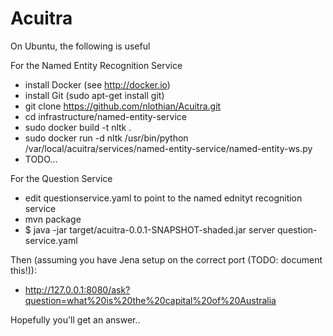 Acuitra
=======


On Ubuntu, the following is useful

For the Named Entity Recognition Service

* install Docker (see http://docker.io)
* install Git (sudo apt-get install git)
* git clone https://github.com/nlothian/Acuitra.git
* cd infrastructure/named-entity-service
* sudo docker build -t nltk .
* sudo docker run -d nltk /usr/bin/python /var/local/acuitra/services/named-entity-service/named-entity-ws.py
* TODO...


For the Question Service

* edit questionservice.yaml to point to the named ednityt recognition service
* mvn package
* $ java -jar target/acuitra-0.0.1-SNAPSHOT-shaded.jar server question-service.yaml


Then (assuming you have Jena setup on the correct port (TODO: document this!)):

* http://127.0.0.1:8080/ask?question=what%20is%20the%20capital%20of%20Australia

Hopefully you'll get an answer..
 



